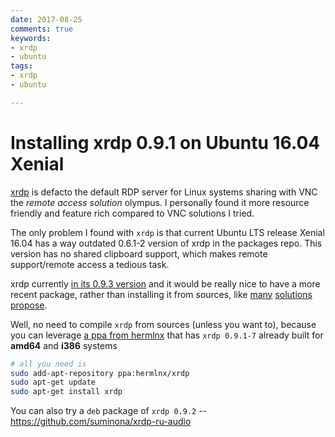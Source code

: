 ```yaml
---
date: 2017-08-25
comments: true
keywords:
- xrdp
- ubuntu
tags:
- xrdp
- ubuntu

---
```


# Installing xrdp 0.9.1 on Ubuntu 16.04 Xenial

[xrdp](http://www.xrdp.org/) is defacto the default RDP server for Linux systems sharing with VNC the _remote access solution_ olympus. I personally found it more resource friendly and feature rich compared to VNC solutions I tried.

The only problem I found with `xrdp` is that current Ubuntu LTS release Xenial 16.04 has a way outdated 0.6.1-2 version of xrdp in the packages repo. This version has no shared clipboard support, which makes remote support/remote access a tedious task.

xrdp currently [in its 0.9.3 version](https://github.com/neutrinolabs/xrdp/releases) and it would be really nice to have a more recent package, rather than installing it from sources, like [many](http://c-nergy.be/blog/?p=8969) [solutions](https://ethernetworkingnotes.blogspot.ru/2017/01/install-latest-xrdp-release-on-ubuntu.html) [propose](https://www.google.ru/search?q=xrdp+0.9+ubuntu+16.04&newwindow=1&ei=GLufWbfIKYf4wAKK85mICA&start=0&sa=N&biw=1920&bih=935).

Well, no need to compile `xrdp` from sources (unless you want to), because you can leverage [a ppa from hermlnx](https://launchpad.net/~hermlnx/+archive/ubuntu/xrdp) that has `xrdp 0.9.1-7` already built for **amd64** and **i386** systems

```bash
# all you need is
sudo add-apt-repository ppa:hermlnx/xrdp
sudo apt-get update
sudo apt-get install xrdp
```

You can also try a `deb` package of `xrdp 0.9.2` -- <https://github.com/suminona/xrdp-ru-audio>
